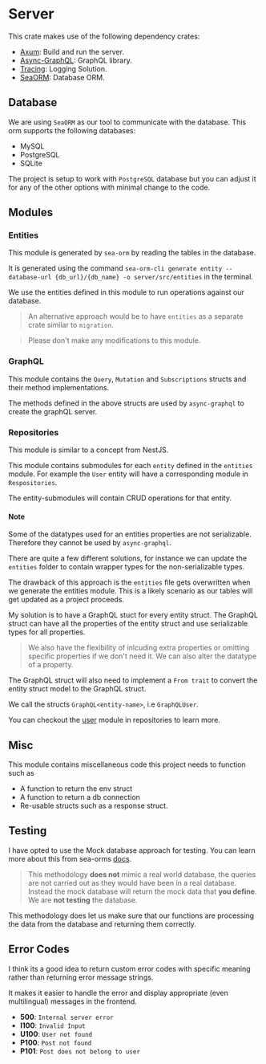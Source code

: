# Server
This crate makes use of the following dependency crates:
- [Axum](https://docs.rs/axum/latest/axum/): Build and run the server.
- [Async-GraphQL](https://async-graphql.github.io/async-graphql/en/introduction.html): GraphQL library.
- [Tracing](https://crates.io/crates/tracing): Logging Solution.
- [SeaORM](https://www.sea-ql.org/SeaORM/docs/index/): Database ORM.

## Database

We are using `SeaORM` as our tool to communicate with the database. This orm supports the following databases:
- MySQL
- PostgreSQL
- SQLite

The project is setup to work with `PostgreSQL` database but you can adjust it for any of the other options with minimal change to the code.


## Modules

### Entities
This module is generated by `sea-orm` by reading the tables in the database.

It is generated using the command `sea-orm-cli generate entity --database-url {db_url}/{db_name} -o server/src/entities` in the terminal.

We use the entities defined in this module to run operations against our database.

> An alternative approach would be to have `entities` as a separate crate similar to `migration`.

> Please don't make any modifications to this module.

### GraphQL
This module contains the `Query`, `Mutation` and `Subscriptions` structs and their method implementations.

The methods defined in the above structs are used by `async-graphql` to create the graphQL server.

### Repositories
This module is similar to a concept from NestJS.

This module contains submodules for each `entity` defined in the `entities` module. For example the `User` entity will have a corresponding module in `Respositories`.

The entity-submodules will contain CRUD operations for that entity.

#### Note

Some of the datatypes used for an entities properties are not serializable. Therefore they cannot be used by `async-graphql`.

There are quite a few different solutions, for instance we can update the `entities` folder to contain wrapper types for the non-serializable types.

The drawback of this approach is the `entities` file gets overwritten when we generate the entities module. This is a likely scenario as our tables will get updated as a project proceeds.

My solution is to have a GraphQL stuct for every entity struct. The GraphQL struct can have all the properties of the entity struct and use serializable types for all properties.

> We also have the flexibility of inlcuding extra properties or omitting specific properties if we don't need it. We can also alter the datatype of a property.

The GraphQL struct will also need to implement a `From trait` to convert the entity struct model to the GraphQL struct.

We call the structs `GraphQL<entity-name>`, i.e `GraphQLUser`.

You can checkout the [user](/src/repositories/user/mod.rs) module in repositories to learn more.

## Misc
This module contains miscellaneous code this project needs to function such as

- A function to return the env struct
- A function to return a db connection
- Re-usable structs such as a response struct.

## Testing

I have opted to use the Mock database approach for testing. You can learn more about this from sea-orms [docs](https://www.sea-ql.org/SeaORM/docs/write-test/mock/).

> This methodology **does not** mimic a real world database, the queries are not carried out as they would have been in a real database. Instead the mock database will return the mock data that **you define**. We are **not testing** the database.

This methodology does let us make sure that our functions are processing the data from the database and returning them correctly.

## Error Codes

I think its a good idea to return custom error codes with specific meaning rather than returning error message strings.

It makes it easier to handle the error and display appropriate (even multilingual) messages in the frontend.


* **500**: `Internal server error`
* **I100**: `Invalid Input`
* **U100**: `User not found`
* **P100**: `Post not found`
* **P101**: `Post does not belong to user`
